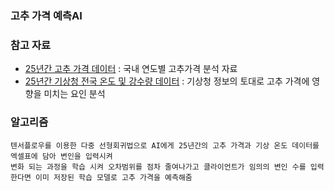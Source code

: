 ### 고추 가격 예측AI

### 참고 자료
* [25년간 고추 가격 데이터](https://www.kamis.or.kr/customer/price/retail/period.do) : 국내 연도별 고추가격 분석 자료<br>
* [25년간 기상청 전국 온도 및 강수량 데이터](https://data.kma.go.kr/climate/StatisticsDivision/selectStatisticsDivision.do?pgmNo=158) : 기상청 정보의 토대로 고추 가격에 영향을 미치는 요인 분석

### 알고리즘
```
텐서플로우를 이용한 다중 선형회귀법으로 AI에게 25년간의 고추 가격과 기상 온도 데이터를 엑셀표에 담아 변인을 입력시켜
변화 되는 과정을 학습 시켜 오차범위를 점차 줄여나가고 클라이언트가 임의의 변인 수를 입력한다면 이미 저장된 학습 모델로 고추 가격을 예측해줌
